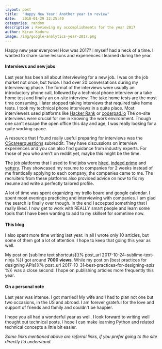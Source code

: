 ```yaml
---
layout: post
title:  "Happy New Year! Another year in review"
date:   2018-01-29 22:25:40
categories: random
description : Reviewing my accomplishments for the year 2017
author: Kiran Koduru 
image: /img/google-analytics-year-2017.png
---
```


Happy new year everyone! How was 2017? I myself had a heck of a time. I wanted to share some lessons and experiences I learned during the year.

#### Interviews and new jobs

Last year has been all about interviewing for a new job. I was on the job market not once, but twice. I had over 20 conversations during my interviewing phase. The format of the interviews were usually an introductory phone call, followed by a technical phone interview or a take home test and finally an on-site interview. The take home tests are the most time consuming. I later stopped taking interviews that required take home tests. I took my technical phone interviews in a quite place. Most interviewers used platforms like [Hacker Rank](https://www.hackerrank.com/) or [coderpad.io](https://coderpad.io/) The on-site interviews were crucial for me in knowing the work environment. Though one can't escape the open office this day and age, I was really looking for a quite working space. 

A resource that I found really useful preparing for interviews was the [CScareerquestions](https://www.reddit.com/r/cscareerquestions/) subreddit. They have discussions on interview experiences and you can also find guidance from industry experts. For those of you who aren't on reddit yet, maybe this might be the time. 

The job platforms that I used to find jobs were [hired](https://hired.com/x/1cb3c), [indeed prime](https://prime.indeed.com/refer/e-46lXoaA) and [vettery](http://fbuy.me/hMuh4). They showcased my resume to companies for 2 weeks instead of me frantically applying to each company, the companies came to me. The recruiters from these platforms also provided advice on how to fix my resume and write a perfectly tailored profile.

A lot of time was spent organizing my trello board and google calendar. I spent most evenings practicing and interviewing with companies. I am glad the search is finally over though. In the end I accepted something that I really liked. I now get to work with REALLY smart people and learn some tools that I have been wanting to add to my skillset for sometime now.

#### This blog

I also spent more time writing last year. In all I wrote only 10 articles, but some of them got a lot of attention. I hope to keep that going this year as well.

My post on [sublime text shortcuts]({% post_url 2017-10-24-sublime-text-ninja %}) got around __7000 views__. While my post on [best practices for designing APIs]({% post_url 2017-10-31-best-practices-for-designing-apis %}) was a close second. I hope on publishing articles more frequently this year.


#### On a personal note

Last year was intense. I got married! My wife and I had to plan not one but two occasions, in the US and abroad. I am forever grateful for the love and support of friends and family and couldn't be happier.

I hope you all had a wonderful year as well. I look forward to writing well thought out technical posts. I hope I can make learning Python and related technical concepts a little bit easier.


_Some links mentioned above are referral links, if you prefer going to the site directly I'd understand._
